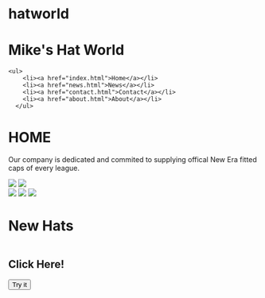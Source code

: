 # hatworld
<html lang="en">
<head>
    <meta charset="UTF-8">
    <meta http-equiv="X-UA-Compatible" content="IE=edge">
    <meta name="viewport" content="width=device-width, initial-scale=1.0">
    <title>hatworld</title>
    <link rel="stylesheet" href="css/style.css">
</head>
<body>
    <h1>Mike's Hat World</h1>
    

   <nav>

    <ul>
        <li><a href="index.html">Home</a></li>
        <li><a href="news.html">News</a></li>
        <li><a href="contact.html">Contact</a></li>
        <li><a href="about.html">About</a></li>
      </ul>
</nav>
<div class="homeSection">
    <h1>HOME</h1>
    
  Our company is dedicated and commited to supplying offical New Era fitted caps of every league.
</div>

<div class="row"> 
  <div class="column">
    <img src="https://external-content.duckduckgo.com/iu/?u=https%3A%2F%2Ftse1.mm.bing.net%2Fth%3Fid%3DOIP.Qt34lAmkbFla-PleTv_xlwHaHa%26pid%3DApi&f=1">
    <img src="https://external-content.duckduckgo.com/iu/?u=https%3A%2F%2Ftse1.mm.bing.net%2Fth%3Fid%3DOIP.IAPpkD0ho6DhQEZjwvVslwHaHa%26pid%3DApi&f=1">
    </div>
  <div class="column">
    <img src="https://external-content.duckduckgo.com/iu/?u=https%3A%2F%2Ftse3.mm.bing.net%2Fth%3Fid%3DOIP.nYY-PTLtQv7G7uG1XIEsrwHaHa%26pid%3DApi&f=1">
    <img src="https://external-content.duckduckgo.com/iu/?u=https%3A%2F%2Ftse4.mm.bing.net%2Fth%3Fid%3DOIP.6Qc6nG0yHRKFebmDR6edzgHaHa%26pid%3DApi&f=1">
    <img src="https://external-content.duckduckgo.com/iu/?u=https%3A%2F%2Ftse1.mm.bing.net%2Fth%3Fid%3DOIP.TGHac2pGEwGAJ9_NcLpYQQHaHa%26pid%3DApi&f=1"
<!-- Header -->
<div class="header" id="myHeader">
    <h1>New Hats</h1>
    <p></p>
    
  </div>
  <!-- Photo Grid -->
  <div class="row"> 
    <div class="column">




</body>
</html>
<!DOCTYPE html>
<html>
<body>

<h2>Click Here!</h2>

<button onclick="myFunction()">Try it</button>

<script>
function myFunction() {
  alert("Thank you for shopping here");
}
</script>

</body>
</html>
